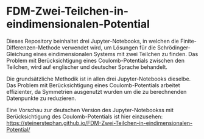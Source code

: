 # FDM-Zwei-Teilchen-in-eindimensionalen-Potential

Dieses Repository beinhaltet drei Jupyter-Notebooks, in welchen die Finite-Differenzen-Methode verwendet wird, um Lösungen für die Schrödinger-Gleichung eines eindimensionalen Systems mit zwei Teilchen zu finden. Das Problem mit Berücksichtigung eines Coulomb-Potentials zwischen den Teilchen, wird auf englischer und deutscher Sprache behandelt.

Die grundsätzliche Methodik ist in allen drei Jupyter-Notebooks dieselbe. Das Problem mit Berücksichtigung eines Coulomb-Potentials arbeitet effizienter, da Symmetrien ausgenutzt wurden um die zu berechnenden Datenpunkte zu reduzieren.

Eine Vorschau zur deutschen Version des Jupyter-Notebookss mit Berücksichtigung des Coulomb-Potentials ist hier einzusehen:
https://steinerstephan.github.io/FDM-Zwei-Teilchen-in-eindimensionalen-Potential/

